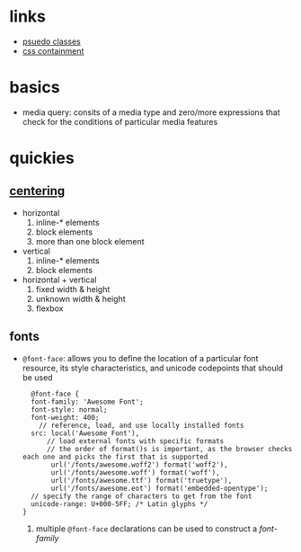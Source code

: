 # links
  - [psuedo classes](https://developer.mozilla.org/en-US/docs/Web/CSS/Pseudo-classes)
  - [css containment](https://developers.google.com/web/updates/2016/06/css-containment)
# basics
  - media query: consits of a media type and zero/more expressions that check for the conditions of particular media features
# quickies
## [centering](https://css-tricks.com/centering-css-complete-guide/)
  - horizontal
    1. inline-* elements
    2. block elements
    3. more than one block element
  - vertical
    1. inline-* elements
    2. block elements
  - horizontal + vertical
    1. fixed width & height
    2. unknown width & height
    3. flexbox

## fonts
  - `@font-face`: allows you to define the location of a particular font resource, its style characteristics, and unicode codepoints that should be used
    ```
      @font-face {
      font-family: 'Awesome Font';
      font-style: normal;
      font-weight: 400;
        // reference, load, and use locally installed fonts
      src: local('Awesome Font'),
          // load external fonts with specific formats
          // the order of format()s is important, as the browser checks each one and picks the first that is supported
           url('/fonts/awesome.woff2') format('woff2'),
           url('/fonts/awesome.woff') format('woff'),
           url('/fonts/awesome.ttf') format('truetype'),
           url('/fonts/awesome.eot') format('embedded-opentype');
      // specify the range of characters to get from the font
      unicode-range: U+000-5FF; /* Latin glyphs */
    }
    ```
    1. multiple `@font-face` declarations can be used to construct a *font-family*
